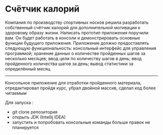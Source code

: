 # Cчётчик калорий 


Компания по производству спортивных носков решила разработать собственный счётчик калорий для дополнительной мотивации к здоровому образу жизни. Написать прототип приложения поручили вам. Он будет работать в консоли и демонстрировать основные функции будущего приложения.
Приложение должно предоставлять следующую функциональность:
консольный интерфейс для управления программой;
хранение данных о количестве пройденных шагов за несколько месяцев;
ввод цели по количеству шагов в день;
ввод пройденного количества шагов за день;
вывод статистики за определённый месяц.

--------
Консольное приложение для отработки пройденного материала, отредактировал пройдя курс, убрал двойной массив, сделал код более читаемым

Для запуска : 
- git clone репозитория
- открыть JDK (Intellij IDEA)
- запустить и попробовать консольные команды
больше правок не планируется

